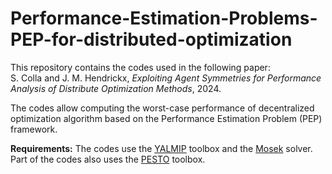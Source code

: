 # Performance-Estimation-Problems-PEP-for-distributed-optimization

This repository contains the codes used in the following paper:\
    S. Colla and J. M. Hendrickx, *Exploiting Agent Symmetries for Performance Analysis of Distribute Optimization Methods*, 2024.

The codes allow computing the worst-case performance of decentralized optimization algorithm based on the Performance Estimation Problem (PEP) framework. 

**Requirements:**
The codes use the [YALMIP](https://yalmip.github.io/) toolbox and the [Mosek](https://www.mosek.com/) solver. Part of the codes also uses the [PESTO](https://github.com/PerformanceEstimation/Performance-Estimation-Toolbox) toolbox.